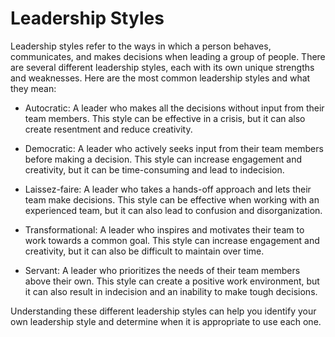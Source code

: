 # Leadership Styles

Leadership styles refer to the ways in which a person behaves, communicates, and makes decisions when leading a group of people. There are several different leadership styles, each with its own unique strengths and weaknesses. Here are the most common leadership styles and what they mean:

- Autocratic: A leader who makes all the decisions without input from their team members. This style can be effective in a crisis, but it can also create resentment and reduce creativity.

- Democratic: A leader who actively seeks input from their team members before making a decision. This style can increase engagement and creativity, but it can be time-consuming and lead to indecision.

- Laissez-faire: A leader who takes a hands-off approach and lets their team make decisions. This style can be effective when working with an experienced team, but it can also lead to confusion and disorganization.

- Transformational: A leader who inspires and motivates their team to work towards a common goal. This style can increase engagement and creativity, but it can also be difficult to maintain over time.

- Servant: A leader who prioritizes the needs of their team members above their own. This style can create a positive work environment, but it can also result in indecision and an inability to make tough decisions.

Understanding these different leadership styles can help you identify your own leadership style and determine when it is appropriate to use each one.
